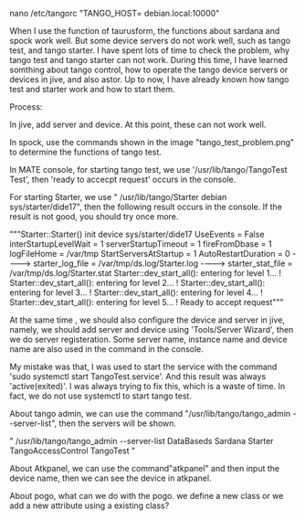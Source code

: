 nano /etc/tangorc
    "TANGO_HOST= debian.local:10000"

When I use the function of taurusform, the functions about sardana and spock work well. But some device servers do not work well, such as tango test, and tango starter. 
I have spent lots of time to check the problem, why tango test and tango starter can not work. During this time, I have learned somthing about tango control,  how to operate the tango device servers or devices in jive, and also astor.  Up to now, I have already known how tango test and starter work and how to start them. 

Process:

In jive, add server and device. At this point, these can not work well. 

In spock, use the commands shown in the image "tango_test_problem.png" to determine the functions of tango test. 

In MATE console, for starting tango test, we use '/usr/lib/tango/TangoTest Test', then 'ready to accecpt request' occurs in the console.

For starting Starter, we use " /usr/lib/tango/Starter debian sys/starter/dide17", then the following result occurs in the console. If the result is not good, you should try once more. 


"""Starter::Starter() init device sys/starter/dide17
UseEvents  = False
interStartupLevelWait  = 1
serverStartupTimeout   = 1
fireFromDbase  = 1
logFileHome    = /var/tmp
StartServersAtStartup = 1
AutoRestartDuration   = 0
---->  starter_log_file  = /var/tmp/ds.log/Starter.log
---->  starter_stat_file = /var/tmp/ds.log/Starter.stat
Starter::dev_start_all(): entering for level 1... !
Starter::dev_start_all(): entering for level 2... !
Starter::dev_start_all(): entering for level 3... !
Starter::dev_start_all(): entering for level 4... !
Starter::dev_start_all(): entering for level 5... !
Ready to accept request"""





At the same time , we should also configure the device and server in jive, namely, we should add server and device using 'Tools/Server Wizard', then we do server registeration. Some server name, instance name and device name are also used in the command in the console. 

My mistake was that, I was used to start the service with the command 'sudo systemctl start TangoTest.service'. And this result was always 'active(exited)'. I was always trying to fix this, which is a waste of time. In fact, we do not use systemctl to start tango test.

About tango admin, we can use the command "/usr/lib/tango/tango_admin --server-list", then the servers will be shown.

" /usr/lib/tango/tango_admin --server-list
DataBaseds Sardana Starter TangoAccessControl TangoTest "

About Atkpanel, we can use the command"atkpanel" and then input the device name, then we can see the device in atkpanel.

About pogo, what can we do with the pogo. we define a new class or we add a new attribute using a existing class?
